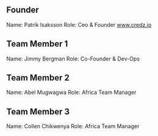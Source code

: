 ## Founder

Name: Patrik Isaksson
Role: Ceo & Founder www.credz.io

## Team Member 1

Name: Jimmy Bergman
Role: Co-Founder & Dev-Ops

## Team Member 2

Name: Abel Mugwagwa 
Role: Africa Team Manager

## Team Member 3

Name: Collen Chikwenya
Role: Africa Team Manager
